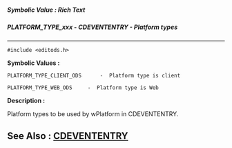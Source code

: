 ##### Symbolic Value : Rich Text
##### PLATFORM_TYPE_xxx - CDEVENTENTRY - Platform types
---
```
#include <editods.h>
```

**Symbolic Values :**

	PLATFORM_TYPE_CLIENT_ODS	  -  Platform type is client

	PLATFORM_TYPE_WEB_ODS	  -  Platform type is Web


**Description :**

Platform types to be used by wPlatform in CDEVENTENTRY.


**See Also :**
[CDEVENTENTRY](/domino-c-api-docs/reference/Data/CDEVENTENTRY)
---
